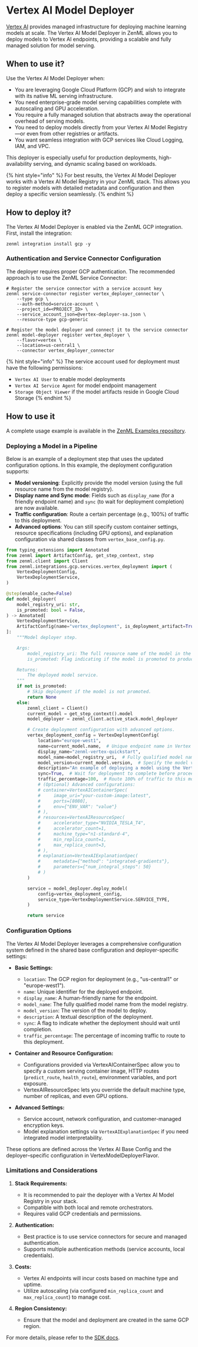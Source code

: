 # Vertex AI Model Deployer

[Vertex AI](https://cloud.google.com/vertex-ai) provides managed infrastructure for deploying machine learning models at scale. The Vertex AI Model Deployer in ZenML allows you to deploy models to Vertex AI endpoints, providing a scalable and fully managed solution for model serving.

## When to use it?

Use the Vertex AI Model Deployer when:

- You are leveraging Google Cloud Platform (GCP) and wish to integrate with its native ML serving infrastructure.
- You need enterprise-grade model serving capabilities complete with autoscaling and GPU acceleration.
- You require a fully managed solution that abstracts away the operational overhead of serving models.
- You need to deploy models directly from your Vertex AI Model Registry—or even from other registries or artifacts.
- You want seamless integration with GCP services like Cloud Logging, IAM, and VPC.

This deployer is especially useful for production deployments, high-availability serving, and dynamic scaling based on workloads.

{% hint style="info" %}
For best results, the Vertex AI Model Deployer works with a Vertex AI Model Registry in your ZenML stack. This allows you to register models with detailed metadata and configuration and then deploy a specific version seamlessly.
{% endhint %}

## How to deploy it?

The Vertex AI Model Deployer is enabled via the ZenML GCP integration. First, install the integration:

```shell
zenml integration install gcp -y
```

### Authentication and Service Connector Configuration

The deployer requires proper GCP authentication. The recommended approach is to use the ZenML Service Connector:

```shell
# Register the service connector with a service account key
zenml service-connector register vertex_deployer_connector \
    --type gcp \
    --auth-method=service-account \
    --project_id=<PROJECT_ID> \
    --service_account_json=@vertex-deployer-sa.json \
    --resource-type gcp-generic

# Register the model deployer and connect it to the service connector
zenml model-deployer register vertex_deployer \
    --flavor=vertex \
    --location=us-central1 \
    --connector vertex_deployer_connector
```

{% hint style="info" %}
The service account used for deployment must have the following permissions:
- `Vertex AI User` to enable model deployments
- `Vertex AI Service Agent` for model endpoint management
- `Storage Object Viewer` if the model artifacts reside in Google Cloud Storage
{% endhint %}

## How to use it

A complete usage example is available in the [ZenML Examples repository](https://github.com/zenml-io/zenml-projects/tree/main/vertex-registry-and-deployer).

### Deploying a Model in a Pipeline

Below is an example of a deployment step that uses the updated configuration options. In this example, the deployment configuration supports:

- **Model versioning**: Explicitly provide the model version (using the full resource name from the model registry).
- **Display name and Sync mode**: Fields such as `display_name` (for a friendly endpoint name) and `sync` (to wait for deployment completion) are now available.
- **Traffic configuration**: Route a certain percentage (e.g., 100%) of traffic to this deployment.
- **Advanced options**: You can still specify custom container settings, resource specifications (including GPU options), and explanation configuration via shared classes from `vertex_base_config.py`.

```python
from typing_extensions import Annotated
from zenml import ArtifactConfig, get_step_context, step
from zenml.client import Client
from zenml.integrations.gcp.services.vertex_deployment import (
    VertexDeploymentConfig,
    VertexDeploymentService,
)

@step(enable_cache=False)
def model_deployer(
    model_registry_uri: str,
    is_promoted: bool = False,
) -> Annotated[
    VertexDeploymentService,
    ArtifactConfig(name="vertex_deployment", is_deployment_artifact=True),
]:
    """Model deployer step.

    Args:
        model_registry_uri: The full resource name of the model in the registry.
        is_promoted: Flag indicating if the model is promoted to production.

    Returns:
        The deployed model service.
    """
    if not is_promoted:
        # Skip deployment if the model is not promoted.
        return None
    else:
        zenml_client = Client()
        current_model = get_step_context().model
        model_deployer = zenml_client.active_stack.model_deployer

        # Create deployment configuration with advanced options.
        vertex_deployment_config = VertexDeploymentConfig(
            location="europe-west1",
            name=current_model.name,  # Unique endpoint name in Vertex AI.
            display_name="zenml-vertex-quickstart",
            model_name=model_registry_uri,  # Fully qualified model name (from model registry).
            model_version=current_model.version,  # Specify the model version explicitly.
            description="An example of deploying a model using the Vertex AI Model Deployer",
            sync=True,  # Wait for deployment to complete before proceeding.
            traffic_percentage=100,  # Route 100% of traffic to this model version.
            # (Optional) Advanced configurations:
            # container=VertexAIContainerSpec(
            #     image_uri="your-custom-image:latest",
            #     ports=[8080],
            #     env={"ENV_VAR": "value"}
            # ),
            # resources=VertexAIResourceSpec(
            #     accelerator_type="NVIDIA_TESLA_T4",
            #     accelerator_count=1,
            #     machine_type="n1-standard-4",
            #     min_replica_count=1,
            #     max_replica_count=3,
            # ),
            # explanation=VertexAIExplanationSpec(
            #     metadata={"method": "integrated-gradients"},
            #     parameters={"num_integral_steps": 50}
            # )
        )

        service = model_deployer.deploy_model(
            config=vertex_deployment_config,
            service_type=VertexDeploymentService.SERVICE_TYPE,
        )

        return service
```

### Configuration Options

The Vertex AI Model Deployer leverages a comprehensive configuration system defined in the shared base configuration and deployer-specific settings:

- **Basic Settings:**
  - `location`: The GCP region for deployment (e.g., "us-central1" or "europe-west1").
  - `name`: Unique identifier for the deployed endpoint.
  - `display_name`: A human-friendly name for the endpoint.
  - `model_name`: The fully qualified model name from the model registry.
  - `model_version`: The version of the model to deploy.
  - `description`: A textual description of the deployment.
  - `sync`: A flag to indicate whether the deployment should wait until completion.
  - `traffic_percentage`: The percentage of incoming traffic to route to this deployment.

- **Container and Resource Configuration:**
  - Configurations provided via VertexAIContainerSpec allow you to specify a custom serving container image, HTTP routes (`predict_route`, `health_route`), environment variables, and port exposure.
  - VertexAIResourceSpec lets you override the default machine type, number of replicas, and even GPU options.

- **Advanced Settings:**
  - Service account, network configuration, and customer-managed encryption keys.
  - Model explanation settings via `VertexAIExplanationSpec` if you need integrated model interpretability.

These options are defined across the Vertex AI Base Config and the deployer–specific configuration in VertexModelDeployerFlavor.

### Limitations and Considerations

1. **Stack Requirements:**
   - It is recommended to pair the deployer with a Vertex AI Model Registry in your stack.
   - Compatible with both local and remote orchestrators.
   - Requires valid GCP credentials and permissions.

2. **Authentication:**
   - Best practice is to use service connectors for secure and managed authentication.
   - Supports multiple authentication methods (service accounts, local credentials).

3. **Costs:**
   - Vertex AI endpoints will incur costs based on machine type and uptime.
   - Utilize autoscaling (via configured `min_replica_count` and `max_replica_count`) to manage cost.

4. **Region Consistency:**
   - Ensure that the model and deployment are created in the same GCP region.

For more details, please refer to the [SDK docs](https://sdkdocs.zenml.io).